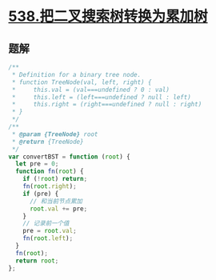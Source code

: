# [538.把二叉搜索树转换为累加树](https://leetcode-cn.com/problems/convert-bst-to-greater-tree/)

## 题解

```js
/**
 * Definition for a binary tree node.
 * function TreeNode(val, left, right) {
 *     this.val = (val===undefined ? 0 : val)
 *     this.left = (left===undefined ? null : left)
 *     this.right = (right===undefined ? null : right)
 * }
 */
/**
 * @param {TreeNode} root
 * @return {TreeNode}
 */
var convertBST = function (root) {
  let pre = 0;
  function fn(root) {
    if (!root) return;
    fn(root.right);
    if (pre) {
      // 和当前节点累加
      root.val += pre;
    }
    // 记录前一个值
    pre = root.val;
    fn(root.left);
  }
  fn(root);
  return root;
};
```
